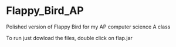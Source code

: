# Flappy_Bird_AP
Polished version of Flappy Bird for my AP computer science A class

To run just dowload the files, double click on flap.jar
